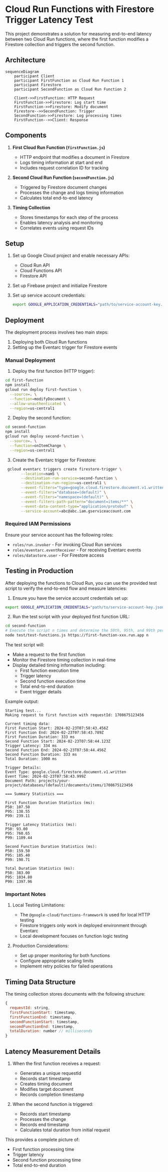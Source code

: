 # Cloud Run Functions with Firestore Trigger Latency Test

This project demonstrates a solution for measuring end-to-end latency between two Cloud Run functions, where the first function modifies a Firestore collection and triggers the second function.

## Architecture

```mermaid
sequenceDiagram
    participant Client
    participant FirstFunction as Cloud Run Function 1
    participant Firestore
    participant SecondFunction as Cloud Run Function 2
    
    Client->>FirstFunction: HTTP Request
    FirstFunction->>Firestore: Log start time
    FirstFunction->>Firestore: Modify document
    Firestore-->>SecondFunction: Trigger
    SecondFunction->>Firestore: Log processing times
    FirstFunction-->>Client: Response
```

## Components

1. **First Cloud Run Function (`firstFunction.js`)**
   - HTTP endpoint that modifies a document in Firestore
   - Logs timing information at start and end
   - Includes request correlation ID for tracking

2. **Second Cloud Run Function (`secondFunction.js`)**
   - Triggered by Firestore document changes
   - Processes the change and logs timing information
   - Calculates total end-to-end latency

3. **Timing Collection**
   - Stores timestamps for each step of the process
   - Enables latency analysis and monitoring
   - Correlates events using request IDs

## Setup

1. Set up Google Cloud project and enable necessary APIs:
   - Cloud Run API
   - Cloud Functions API
   - Firestore API

2. Set up Firebase project and initialize Firestore

3. Set up service account credentials:
   ```bash
   export GOOGLE_APPLICATION_CREDENTIALS="path/to/service-account-key.json"
   ```

## Deployment

The deployment process involves two main steps:
1. Deploying both Cloud Run functions
2. Setting up the Eventarc trigger for Firestore events

### Manual Deployment

1. Deploy the first function (HTTP trigger):
```bash
cd first-function
npm install
gcloud run deploy first-function \
  --source=. \
  --function=modifyDocument \
  --allow-unauthenticated \
  --region=us-central1
```

2. Deploy the second function:
```bash
cd second-function
npm install
gcloud run deploy second-function \
  --source=. \
  --function=onItemChange \
  --region=us-central1
```

3. Create the Eventarc trigger for Firestore:
```bash
 gcloud eventarc triggers create firestore-trigger \
       --location=nam5 \
       --destination-run-service=second-function \
       --destination-run-region=us-central1 \
       --event-filters="type=google.cloud.firestore.document.v1.written" \
       --event-filters="database=(default)" \
       --event-filters="namespace=(default)" \
       --event-filters-path-pattern="document=items/**" \
       --event-data-content-type="application/protobuf" \
       --service-account=abc@abc.iam.gserviceaccount.com
```

### Required IAM Permissions

Ensure your service account has the following roles:
- `roles/run.invoker` - For invoking Cloud Run services
- `roles/eventarc.eventReceiver` - For receiving Eventarc events
- `roles/datastore.user` - For Firestore access

## Testing in Production

After deploying the functions to Cloud Run, you can use the provided test script to verify the end-to-end flow and measure latencies:

1. Ensure you have the service account credentials set up:
```bash
export GOOGLE_APPLICATION_CREDENTIALS="path/to/service-account-key.json"
```

2. Run the test script with your deployed first function URL:
```bash
cd second-function
# Execute the script n times and determine the 50th, 95th, and 99th percentile latencies.
node test/test-functions.js https://first-function-xxx.run.app n
```

The test script will:
- Make a request to the first function
- Monitor the Firestore timing collection in real-time
- Display detailed timing information including:
  * First function execution time
  * Trigger latency
  * Second function execution time
  * Total end-to-end duration
  * Event trigger details

Example output:
```
Starting test...
Making request to first function with requestId: 1708675123456

Current timing data:
First Function Start: 2024-02-23T07:58:43.456Z
First Function End: 2024-02-23T07:58:43.789Z
First Function Duration: 333 ms
Second Function Start: 2024-02-23T07:58:44.123Z
Trigger Latency: 334 ms
Second Function End: 2024-02-23T07:58:44.456Z
Second Function Duration: 333 ms
Total Duration: 1000 ms

Trigger Details:
Event Type: google.cloud.firestore.document.v1.written
Event Time: 2024-02-23T07:58:43.999Z
Document Path: projects/your-project/databases/(default)/documents/items/1708675123456

=== Summary Statistics ===

First Function Duration Statistics (ms):
P50: 107.50
P95: 138.55
P99: 239.11

Trigger Latency Statistics (ms):
P50: 93.00
P95: 760.65
P99: 1109.44

Second Function Duration Statistics (ms):
P50: 159.50
P95: 185.40
P99: 198.71

Total Duration Statistics (ms):
P50: 383.00
P95: 1034.80
P99: 1397.96
```

### Important Notes

1. Local Testing Limitations:
   - The `@google-cloud/functions-framework` is used for local HTTP testing
   - Firestore triggers only work in deployed environment through Eventarc
   - Local development focuses on function logic testing

2. Production Considerations:
   - Set up proper monitoring for both functions
   - Configure appropriate scaling limits
   - Implement retry policies for failed operations

## Timing Data Structure

The timing collection stores documents with the following structure:
```javascript
{
  requestId: string,
  firstFunctionStart: timestamp,
  firstFunctionEnd: timestamp,
  secondFunctionStart: timestamp,
  secondFunctionEnd: timestamp,
  totalDuration: number // milliseconds
}
```

## Latency Measurement Details

1. When the first function receives a request:
   - Generates a unique requestId
   - Records start timestamp
   - Creates timing document
   - Modifies target document
   - Records completion timestamp

2. When the second function is triggered:
   - Records start timestamp
   - Processes the change
   - Records end timestamp
   - Calculates total duration from initial request

This provides a complete picture of:
- First function processing time
- Trigger latency
- Second function processing time
- Total end-to-end duration
